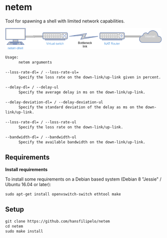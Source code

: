 # netem
Tool for spawning a shell with limited network capabilities.

![Netem setup](doc/setup.png?raw=true)

```
Usage:
      netem arguments

--loss-rate-dl= / --loss-rate-ul=
      Specify the loss rate on the down-link/up-link given in percent.

--delay-dl= / --delay-ul
      Specify the average delay in ms on the down-link/up-link.

--delay-deviation-dl= / --delay-deviation-ul
      Specify the standard deviation of the delay as ms on the down-link/up-link.

--loss-rate-dl= / --loss-rate-ul
      Specify the loss rate on the down-link/up-link.

--bandwidth-dl= / --bandwidth-ul
      Specify the available bandwidth on the down-link/up-link.
```

## Requirements

**Install requirements**

To install some requirements on a Debian based system (Debian 8 "Jessie" / Ubuntu 16.04 or later):

```
sudo apt-get install openvswitch-switch ethtool make
```

## Setup

```
git clone https://github.com/hansfilipelo/netem
cd netem
sudo make install
```


